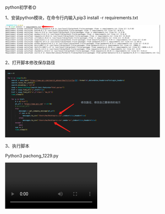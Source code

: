 python初学者🌞



1、安装python模块，在命令行内输入pip3 install -r requirements.txt

![img](README.assets/wpsRqUfUv.jpg) 

2、打开脚本修改保存路径

![img](README.assets/wpsI97kVq.jpg) 

3、执行脚本

Python3 pachong_1229.py

 

<video src="操作视频.mp4"></video>

